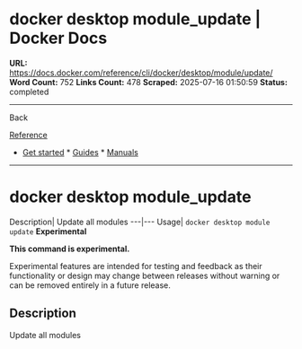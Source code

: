 # docker desktop module_update | Docker Docs

**URL:** https://docs.docker.com/reference/cli/docker/desktop/module/update/
**Word Count:** 752
**Links Count:** 478
**Scraped:** 2025-07-16 01:50:59
**Status:** completed

---

Back

[Reference](https://docs.docker.com/reference/)

  * [Get started](https://docs.docker.com/get-started/)   * [Guides](https://docs.docker.com/guides/)   * [Manuals](https://docs.docker.com/manuals/)

* * *

# docker desktop module\_update

Description| Update all modules   ---|---   Usage| `docker desktop module update`      **Experimental**

**This command is experimental.**

Experimental features are intended for testing and feedback as their functionality or design may change between releases without warning or can be removed entirely in a future release.

## Description

Update all modules